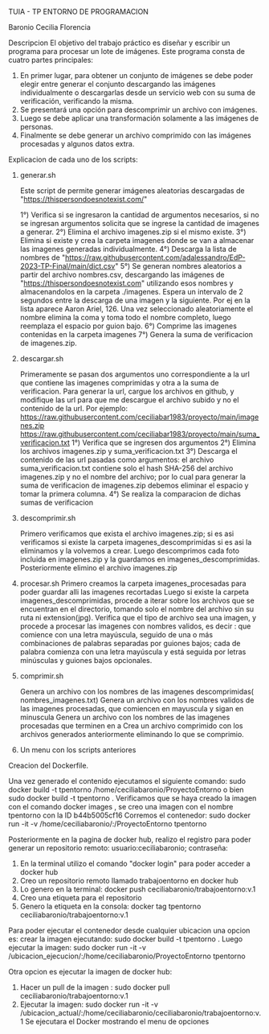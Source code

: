 TUIA - TP ENTORNO DE PROGRAMACION


Baronio Cecilia Florencia

Descripcion
El objetivo del trabajo práctico es diseñar y escribir un programa para procesar
un lote de imágenes. Este programa consta de cuatro partes principales:
1. En primer lugar, para obtener un conjunto de imágenes se debe poder
elegir entre generar el conjunto descargando las imágenes individualmente o
descargarlas desde un servicio web con su suma de verificación, verificando
la misma.
2. Se presentará una opción para descomprimir un archivo con imágenes.
3. Luego se debe aplicar una transformación solamente a las imágenes de
personas.
4. Finalmente se debe generar un archivo comprimido con las imágenes
procesadas y algunos datos extra.

Explicacion de cada uno de los scripts:

1) generar.sh
   
   Este script de  permite generar imágenes aleatorias descargadas de "https://thispersondoesnotexist.com/"
   
   1°) Verifica si se ingresaron la cantidad de argumentos necesarios, si no se ingresan argumentos solicita que se ingrese la cantidad de imagenes a generar.
   2°) Elimina el archivo imagenes.zip si el mismo existe.
   3°) Elimina si existe y crea la carpeta imagenes  donde se van a almacenar las imagenes generadas individualmente.
   4°) Descarga la lista de nombres de "https://raw.githubusercontent.com/adalessandro/EdP-2023-TP-Final/main/dict.csv"
   5°) Se generan nombres aleatorios a partir del archivo nombres.csv, descargando las imágenes de "https://thispersondoesnotexist.com" utilizando esos     nombres  y almacenandolos en la carpeta ./imagenes. Espera un intervalo de 2 segundos entre la descarga de una imagen y la siguiente. Por ej en la lista aparece  Aaron Ariel, 126. Una vez seleccionado aleatoriamente el nombre elimina la coma y toma todo el nombre completo, luego reemplaza el espacio por guion bajo.
   6°) Comprime las imagenes contenidas en la carpeta imagenes
   7°) Genera la suma de verificacion de imagenes.zip.
   
 3) descargar.sh
  
    Primeramente se pasan dos argumentos uno correspondiente a la url que contiene las imagenes comprimidas y otra a la suma de verificacion.
    Para generar la url, cargue los archivos en github, y modifique las url para que me descargue el archivo subido y no el contenido de la url. Por ejemplo:
    https://raw.githubusercontent.com/ceciliabar1983/proyecto/main/imagenes.zip         
    https://raw.githubusercontent.com/ceciliabar1983/proyecto/main/suma_verificacion.txt
    1°) Verifica que se ingresen dos argumentos
    2°) Elimina los archivos imagenes.zip y suma_verificacion.txt
    3°) Descarga el contenido de las url pasadas como argumentos: el archivo suma_verificacion.txt contiene solo el hash SHA-256 del archivo imagenes.zip y 
    no el nombre del archivo; por lo cual para generar la suma de verificacion de imagenes.zip debemos eliminar el espacio y tomar la primera columna.
    4°) Se realiza la comparacion de dichas sumas de verificacion
    
4) descomprimir.sh
   
   Primero verificamos que exista el archivo imagenes.zip; si es asi verificamos si existe la carpeta imagenes_descomprimidas si es asi la eliminamos y la 
   volvemos a crear.
   Luego descomprimos cada foto incluida en imagenes.zip y la guardamos en imagenes_descomprimidas.
   Posteriormente elimino el archivo imagenes.zip
   
5) procesar.sh
   Primero creamos la carpeta imagenes_procesadas para poder guardar alli las imagenes recortadas
   Luego si existe la carpeta imagenes_descomprimidas, procede a iterar sobre los archivos que se encuentran en el directorio, tomando solo el nombre del archivo sin su ruta ni extension(jpg).
   Verifica que el tipo de archivo sea una imagen, y  procede a procesar las imagenes con nombres validos, es decir :  que comience con una letra mayúscula, seguido de una o más combinaciones de palabras separadas por guiones bajos; cada  de palabra comienza con una letra mayúscula y está seguida por letras minúsculas y guiones bajos opcionales.
6) comprimir.sh
   
   Genera un archivo con los nombres de las imagenes descomprimidas( nombres_imagenes.txt)
   Genera un archivo con los nombres validos de las imagenes procesadas, que comiencen en mayuscula y sigan en minuscula
   Genera un archivo con los nombres de las imagenes procesadas que terminen en a
   Crea un archivo comprimido con los archivos generados anteriormente eliminando lo que se comprimio.
7) Un menu con los scripts anteriores

Creacion del Dockerfile.

Una vez generado el contenido ejecutamos el siguiente comando:
sudo docker build -t tpentorno /home/ceciliabaronio/ProyectoEntorno o bien sudo docker build -t tpentorno .
Verificamos que se haya creado la imagen con el comando docker images , se creo una imagen con el nombre tpentorno con la ID b44b5005cf16
Corremos el contenedor:
sudo docker run -it -v /home/ceciliabaronio/:/ProyectoEntorno tpentorno

Posteriormente en la pagina de docker hub, realizo el registro para poder generar un repositorio remoto:
usuario:ceciliabaronio; contraseña:
1)   En la terminal utilizo el comando "docker login" para poder acceder a docker hub
2)   Creo un repositorio remoto llamado trabajoentorno en docker hub
3)   Lo genero en la terminal: docker push ceciliabaronio/trabajoentorno:v.1
4)   Creo una etiqueta para el repositorio
5)   Genero la etiqueta en la consola: docker tag tpentorno ceciliabaronio/trabajoentorno:v.1

Para poder ejecutar el contenedor desde cualquier ubicacion una opcion es: 
crear la imagen  ejecutando:  sudo docker build -t tpentorno .
Luego ejecutar la imagen:
sudo docker run -it -v /ubicacion_ejecucion/:/home/ceciliabaronio/ProyectoEntorno tpentorno

Otra opcion es ejecutar la imagen de docker hub:
1) Hacer un pull de la imagen : sudo docker pull ceciliabaronio/trabajoentorno:v.1
2) Ejecutar la imagen: sudo docker run -it -v /ubicacion_actual/:/home/ceciliabaronio/ceciliabaronio/trabajoentorno:v.1
Se ejecutara el Docker mostrando el menu de opciones








   
   
   
   
    
    
    

